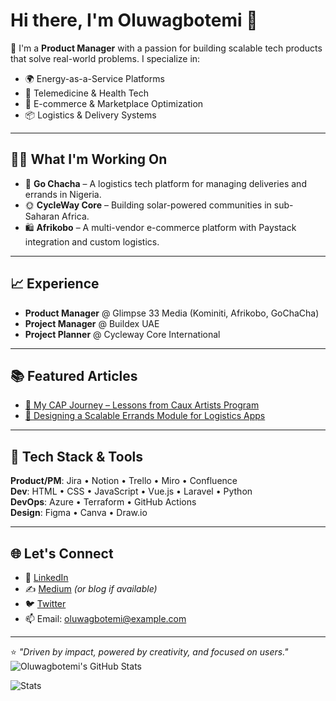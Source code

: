 # Hi there, I'm Oluwagbotemi 👋

🚀 I'm a **Product Manager** with a passion for building scalable tech products that solve real-world problems. I specialize in:
- 🌍 Energy-as-a-Service Platforms
- 🏥 Telemedicine & Health Tech
- 🛒 E-commerce & Marketplace Optimization
- 📦 Logistics & Delivery Systems

---

## 👨‍💻 What I'm Working On
- 🔧 **Go Chacha** – A logistics tech platform for managing deliveries and errands in Nigeria.
- 🌞 **CycleWay Core** – Building solar-powered communities in sub-Saharan Africa.
- 🛍 **Afrikobo** – A multi-vendor e-commerce platform with Paystack integration and custom logistics.

---

## 📈 Experience
- **Product Manager** @ Glimpse 33 Media (Kominiti, Afrikobo, GoChaCha)
- **Project Manager** @ Buildex UAE
- **Project Planner** @ Cycleway Core International

---

## 📚 Featured Articles
- [📄 My CAP Journey – Lessons from Caux Artists Program](#)
- [🚚 Designing a Scalable Errands Module for Logistics Apps](#)

---

## 🧰 Tech Stack & Tools
**Product/PM**: Jira • Notion • Trello • Miro • Confluence  
**Dev**: HTML • CSS • JavaScript • Vue.js • Laravel • Python  
**DevOps**: Azure • Terraform • GitHub Actions  
**Design**: Figma • Canva • Draw.io

---

## 🌐 Let's Connect
- 💼 [LinkedIn](https://linkedin.com/in/oluwagbotemi)
- ✍️ [Medium](https://medium.com/@oluwagbotemi) *(or blog if available)*
- 🐦 [Twitter](https://twitter.com/oluwagbotemi)
- 📫 Email: oluwagbotemi@example.com

---

⭐️ *"Driven by impact, powered by creativity, and focused on users."*
![Oluwagbotemi's GitHub Stats](https://github-readme-stats.vercel.app/api?username=gbot-man&show_icons=true&theme=default)

![Stats](https://github-readme-stats.vercel.app/api?username=gbot-man&show_icons=true&theme=tokyonight)

